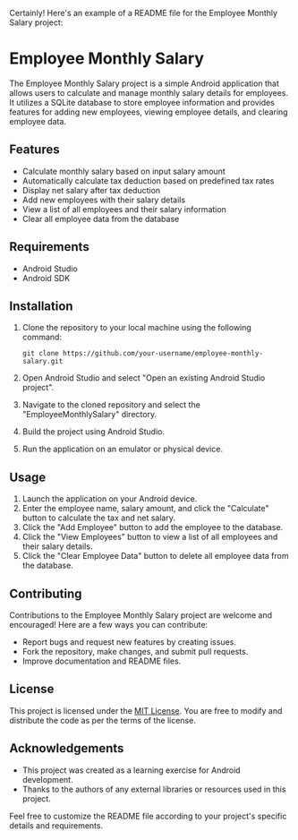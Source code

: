 Certainly! Here's an example of a README file for the Employee Monthly Salary project:

# Employee Monthly Salary

The Employee Monthly Salary project is a simple Android application that allows users to calculate and manage monthly salary details for employees. It utilizes a SQLite database to store employee information and provides features for adding new employees, viewing employee details, and clearing employee data.

## Features

- Calculate monthly salary based on input salary amount
- Automatically calculate tax deduction based on predefined tax rates
- Display net salary after tax deduction
- Add new employees with their salary details
- View a list of all employees and their salary information
- Clear all employee data from the database

## Requirements

- Android Studio
- Android SDK 

## Installation

1. Clone the repository to your local machine using the following command:

   ```
   git clone https://github.com/your-username/employee-monthly-salary.git
   ```

2. Open Android Studio and select "Open an existing Android Studio project".
3. Navigate to the cloned repository and select the "EmployeeMonthlySalary" directory.
4. Build the project using Android Studio.
5. Run the application on an emulator or physical device.

## Usage

1. Launch the application on your Android device.
2. Enter the employee name, salary amount, and click the "Calculate" button to calculate the tax and net salary.
3. Click the "Add Employee" button to add the employee to the database.
4. Click the "View Employees" button to view a list of all employees and their salary details.
5. Click the "Clear Employee Data" button to delete all employee data from the database.

## Contributing

Contributions to the Employee Monthly Salary project are welcome and encouraged! Here are a few ways you can contribute:

- Report bugs and request new features by creating issues.
- Fork the repository, make changes, and submit pull requests.
- Improve documentation and README files.

## License

This project is licensed under the [MIT License](https://opensource.org/licenses/MIT). You are free to modify and distribute the code as per the terms of the license.

## Acknowledgements

- This project was created as a learning exercise for Android development.
- Thanks to the authors of any external libraries or resources used in this project.

Feel free to customize the README file according to your project's specific details and requirements.

